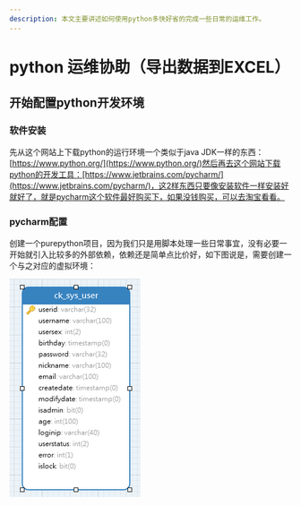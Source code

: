 ```yaml
---
description: 本文主要讲述如何使用python多快好省的完成一些日常的运维工作。
---
```


# python 运维协助（导出数据到EXCEL）

## 开始配置python开发环境

### 软件安装

先从这个网站上下载python的运行环境一个类似于java JDK一样的东西： [https://www.python.org/](https://www.python.org/)然后再去这个网站下载python的开发工具：[https://www.jetbrains.com/pycharm/](https://www.jetbrains.com/pycharm/)，这2样东西只要像安装软件一样安装好就好了，就是pycharm这个软件最好购买下，如果没钱购买，可以去淘宝看看。

### pycharm配置

创建一个purepython项目，因为我们只是用脚本处理一些日常事宜，没有必要一开始就引入比较多的外部依赖，依赖还是简单点比价好，如下图说是，需要创建一个与之对应的虚拟环境：

![](../.gitbook/assets/image%20%281%29.png)

